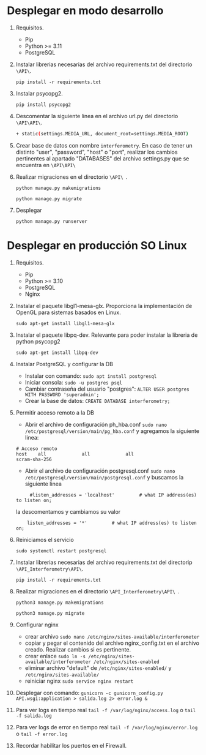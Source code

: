 # Desplegar en modo desarrollo
1. Requisitos.
    - Pip
    - Python >= 3.11
    - PostgreSQL

2. Instalar librerias necesarias del archivo requirements.txt del directorio `\API\`.

    `pip install -r requirements.txt`
    
3. Instalar psycopg2.

    `pip install psycopg2`

4. Descomentar la siguiente linea en el archivo url.py del directorio `\API\API\`.

    ```bash
   + static(settings.MEDIA_URL, document_root=settings.MEDIA_ROOT)
   ```
    
5. Crear base de datos con nombre `interferometry`. En caso de tener un distinto "user", "password", "host" o "port", realizar los cambios pertinentes al apartado "DATABASES" del archivo settings.py que se encuentra en `\API\API\`
   
6. Realizar migraciones en el directorio `\API\ `.

   `python manage.py makemigrations`
   
   `python manage.py migrate`

7. Desplegar

    `python manage.py runserver`

# Desplegar en producción SO Linux

1. Requisitos.
    - Pip
    - Python >= 3.10
    - PostgreSQL
    - Nginx

2. Instalar el paquete libgl1-mesa-glx. Proporciona la implementación de OpenGL para sistemas basados en Linux.

    `sudo apt-get install libgl1-mesa-glx`

3. Instalar el paquete libpq-dev. Relevante para poder instalar la libreria de python psycopg2

    `sudo apt-get install libpq-dev`

4. Instalar PostgreSQL y configurar la DB

    - Instalar con comando: `sudo apt install postgresql`
    - Iniciar consola: `sudo -u postgres psql`
    - Cambiar contraseña del usuario "postgres": `ALTER USER postgres WITH PASSWORD 'superadmin';`
    - Crear la base de datos: `CREATE DATABASE interferometry;`

5. Permitir acceso remoto a la DB

    - Abrir el archivo de configuración ph_hba.conf `sudo nano /etc/postgresql/version/main/pg_hba.conf` y agregamos la siguiente linea:
    ```
   # Acceso remoto
    host    all             all             all                     scram-sha-256
   ```
   - Abrir el archivo de configuración postgresql.conf `sudo nano /etc/postgresql/version/main/postgresql.conf` y buscamos la siguiente linea
   ```
        #listen_addresses = 'localhost'         # what IP address(es) to listen on;
   ```
    la descomentamos y cambiamos su valor
    ```
        listen_addresses = '*'         # what IP address(es) to listen on;
    ```
6. Reiniciamos el servicio

    `sudo systemctl restart postgresql`  

7. Instalar librerias necesarias del archivo requirements.txt del directorip `\API_Interferometry\API\`.

    `pip install -r requirements.txt`
       
8. Realizar migraciones en el directorio `\API_Interferometry\API\ `.

   `python3 manage.py makemigrations`
   
   `python3 manage.py migrate`

9. Configurar nginx
    
    - crear archivo `sudo nano /etc/nginx/sites-available/interferometer`
    - copiar y pegar el contenido del archivo nginx_config.txt en el archivo creado. Realizar cambios si es pertinente.
    - crear enlace `sudo ln -s /etc/nginx/sites-available/interferometer /etc/nginx/sites-enabled`
    - eliminar archivo "default" de `/etc/nginx/sites-enabled/` y `/etc/nginx/sites-available/`
    - reiniciar nginx `sudo service nginx restart`

10. Desplegar con comando: `gunicorn -c gunicorn_config.py API.wsgi:application > salida.log 2> error.log &`

11. Para ver logs en tiempo real `tail -f /var/log/nginx/access.log` o `tail -f salida.log`

12. Para ver logs de error en tiempo real `tail -f /var/log/nginx/error.log` o `tail -f error.log`

13. Recordar habilitar los puertos en el Firewall.